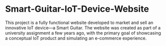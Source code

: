 # Smart-Guitar-IoT-Device-Website
This project is a fully functional website developed to market and sell an innovative IoT device—a Smart Guitar. The website was created as part of a university assignment a few years ago, with the primary goal of showcasing a conceptual IoT product and simulating an e-commerce experience.
